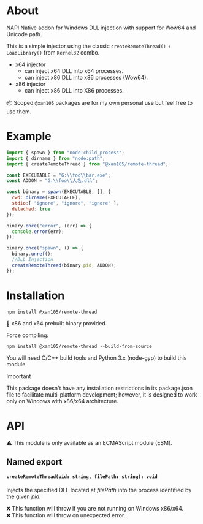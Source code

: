 About
=====

NAPI Native addon for Windows DLL injection with support for Wow64 and Unicode path.

This is a simple injector using the classic `createRemoteThread()` + `LoadLibrary()` from `Kernel32` combo.

- x64 injector
  + can inject x64 DLL into x64 processes.
  + can inject x86 DLL into x86 processes (Wow64).
- x86 injector 
  + can inject x86 DLL into X86 processes.

📦 Scoped `@xan105` packages are for my own personal use but feel free to use them.

Example
=======

```js
import { spawn } from "node:child_process";
import { dirname } from "node:path";
import { createRemoteThread } from "@xan105/remote-thread";

const EXECUTABLE = "G:\\foo\\bar.exe";
const ADDON = "G:\\foo\\人名.dll";

const binary = spawn(EXECUTABLE, [], {
  cwd: dirname(EXECUTABLE),
  stdio:[ "ignore", "ignore", "ignore" ], 
  detached: true
});

binary.once("error", (err) => {
  console.error(err);
});

binary.once("spawn", () => {
  binary.unref();
  //DLL Injection
  createRemoteThread(binary.pid, ADDON);
});
```

Installation
============

```
npm install @xan105/remote-thread
```

🚀 x86 and x64 prebuilt binary provided.

Force compiling:
```
npm install @xan105/remote-thread --build-from-source
```

You will need C/C++ build tools and Python 3.x (node-gyp) to build this module.<br />

> [!IMPORTANT]  
> This package doesn't have any installation restrictions in its package.json file to facilitate multi-platform development; however, it is designed to work only on Windows with x86/x64 architecture.

API
===

⚠️ This module is only available as an ECMAScript module (ESM).

## Named export

#### `createRemoteThread(pid: string, filePath: string): void`

Injects the specified DLL located at _filePath_ into the process identified by the given _pid_.

❌ This function will throw if you are not running on Windows x86/x64.<br />
❌ This function will throw on unexpected error.